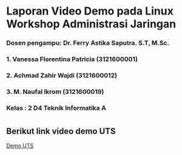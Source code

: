 # Laporan Video Demo pada Linux Workshop Administrasi Jaringan

### Dosen pengampu: Dr. Ferry Astika Saputra. S.T, M.Sc.

### 1. Vanessa Florentina Patricia (3121600001)

### 2. Achmad Zahir Wajdi (3121600012)

### 3. M. Naufal Ikrom (3121600019)

### Kelas : 2 D4 Teknik Informatika A

#
## Berikut link video demo UTS

[Demo UTS](https://penssby-my.sharepoint.com/:v:/g/personal/3121600012_msoffice_pens_ac_id/EXYdKfakjTZNm6xlm9IzlqYBo82MoojIqwF_K8JhfhEIAw?e=Mp8jVw)
